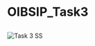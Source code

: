 # OIBSIP_Task3
##
![Task 3 SS](https://user-images.githubusercontent.com/117944212/228053581-a310a073-4a54-43bb-ae32-4ce39c377787.png)
